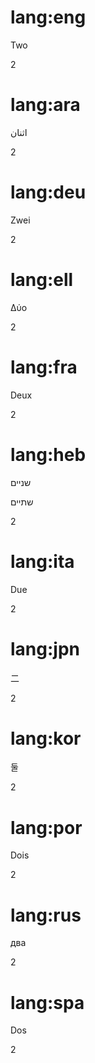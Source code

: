 # lang:eng

Two

2

# lang:ara

اثنان

2

# lang:deu

Zwei

2

# lang:ell

Δύο

2

# lang:fra

Deux

2

# lang:heb

שניים

שתיים

2

# lang:ita

Due

2

# lang:jpn

二

2

# lang:kor

둘

2

# lang:por

Dois

2

# lang:rus

два

2

# lang:spa

Dos

2
